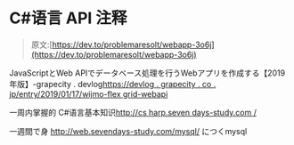 # C#语言 API 注释

> 原文:[https://dev.to/problemaresolt/webapp-3o6j](https://dev.to/problemaresolt/webapp-3o6j)

JavaScriptとWeb APIでデータベース処理を行うWebアプリを作成する【2019 年版】-grapecity . devlog[https://devlog . grapecity . co . jp/entry/2019/01/17/wijmo-flex grid-webapi](https://devlog.grapecity.co.jp/entry/2019/01/17/wijmo-flexgrid-webapi)

一周内掌握的 C#语言基本知识[http://cs harp.seven days-study.com /](http://csharp.sevendays-study.com/)

一週間で身 http://web.sevendays-study.com/mysql/ につくmysql